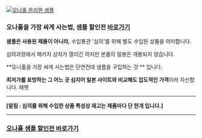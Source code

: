 [![오나홀 온리원 샘플](https://msdepart.com/images/event_sample_prds.jpg "오나홀 샘플 할인전 메인 이미지")](https://msdepart.com/shop/event.php?ev_id=1576651833&bypass=on)

### 오나홀을 가장 싸게 사는법, 샘플 할인전 [바로가기](https://msdepart.com/shop/event.php?ev_id=1576651833&bypass=on) ###

**샘플은 사용된 제품이 아니라,** 수입통관 '심의'를 위해 별도 수입된 상품을 의미합니다.

심의과정에서 패키지 상자가 열리긴 하지만 본품의 밀봉은 개봉되지 않습니다. 

**오나홀을 가장 싸게 사는법은 단연컨데  샘플을 구입하는 것 ** 입니다.

**최저가를 표방하는 그 어느 곳 심지어 일본 사이트와 비교해도 압도적인 가격**이라 자신합니다. 뗴햇

___

**[알림 : 심의를 위해 수입한 상품 특성상 재고는 제품마다 단 한개 입니다.]**

___



 

### [오나홀 샘플 할인전 바로가기](https://msdepart.com/shop/event.php?ev_id=1576651833&bypass=on) ###
